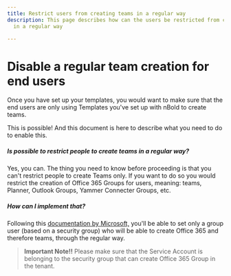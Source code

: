 ```yaml
---
title: Restrict users from creating teams in a regular way
description: This page describes how can the users be restricted from creating teams
  in a regular way

---
```

# Disable a regular team creation for end users

Once you have set up your templates, you would want to make sure that the end users are only using Templates you've set up with nBold to create teams.

This is possible! And this document is here to describe what you need to do to enable this.

##### Is possible to restrict people to create teams in a regular way?

Yes, you can. The thing you need to know before proceeding is that you can't restrict people to create Teams only. If you want to do so you would restrict the creation of Office 365 Groups for users, meaning: teams, Planner, Outlook Groups, Yammer Connecter Groups, etc.

##### How can I implement that?

Following this [documentation by Microsoft,](https://learn.microsoft.com/en-us/microsoft-365/solutions/manage-creation-of-groups?view=o365-worldwide) you'll be able to set only a group user (based on a security group) who will be able to create Office 365 and therefore teams, through the regular way.

> **Important Note!!** Please make sure that the Service Account is belonging to the security group that can create Office 365 Group in the tenant.